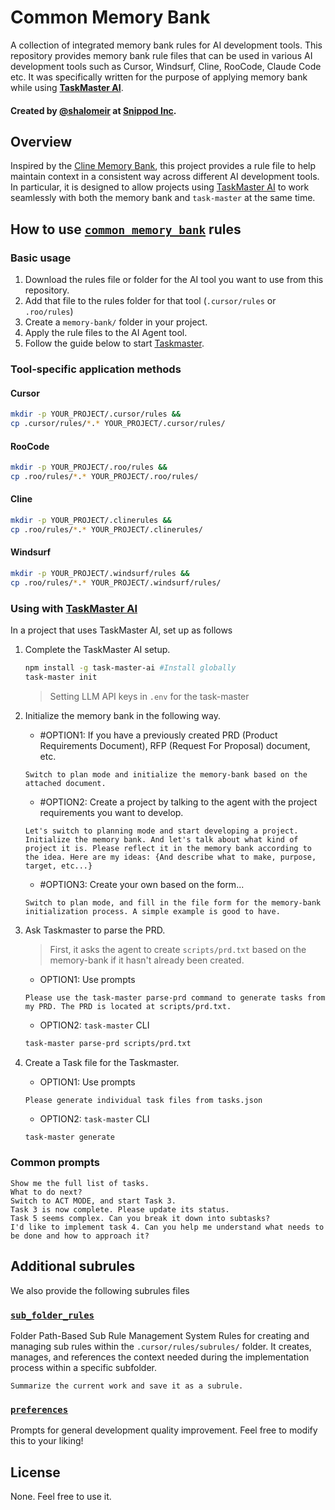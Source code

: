 # Common Memory Bank

A collection of integrated memory bank rules for AI development tools. This repository provides memory bank rule files that can be used in various AI development tools such as Cursor, Windsurf, Cline, RooCode, Claude Code etc.
It was specifically written for the purpose of applying memory bank while using **[TaskMaster AI](https://github.com/eyaltoledano/claude-task-master)**.

#### Created by [@shalomeir](https://x.com/shalomeir) at [Snippod Inc](https://hello.snippod.com/).

## Overview

Inspired by the [Cline Memory Bank](https://docs.cline.bot/prompting/cline-memory-bank), this project provides a rule file to help maintain context in a consistent way across different AI development tools. 
In particular, it is designed to allow projects using [TaskMaster AI](https://github.com/eyaltoledano/claude-task-master) to work seamlessly with both the memory bank and `task-master` at the same time.


## How to use [`common_memory_bank`](./.roo/rules/common_memory_bank.md) rules

### Basic usage

1. Download the rules file or folder for the AI tool you want to use from this repository.
2. Add that file to the rules folder for that tool (`.cursor/rules` or `.roo/rules`)
3. Create a `memory-bank/` folder in your project.
4. Apply the rule files to the AI Agent tool.
5. Follow the guide below to start [Taskmaster](https://github.com/eyaltoledano/claude-task-master).


### Tool-specific application methods

#### Cursor

```bash
mkdir -p YOUR_PROJECT/.cursor/rules && 
cp .cursor/rules/*.* YOUR_PROJECT/.cursor/rules/
```

#### RooCode

```bash
mkdir -p YOUR_PROJECT/.roo/rules && 
cp .roo/rules/*.* YOUR_PROJECT/.roo/rules/
```

#### Cline

```bash
mkdir -p YOUR_PROJECT/.clinerules && 
cp .roo/rules/*.* YOUR_PROJECT/.clinerules/
```

#### Windsurf

```bash
mkdir -p YOUR_PROJECT/.windsurf/rules && 
cp .roo/rules/*.* YOUR_PROJECT/.windsurf/rules/
```



### Using with [TaskMaster AI](https://github.com/eyaltoledano/claude-task-master)

In a project that uses TaskMaster AI, set up as follows

1. Complete the TaskMaster AI setup.
   ```bash
   npm install -g task-master-ai #Install globally
   task-master init
   ```
   > Setting LLM API keys in `.env` for the task-master

2. Initialize the memory bank in the following way.
   - #OPTION1: If you have a previously created PRD (Product Requirements Document), RFP (Request For Proposal) document, etc.
   ```
   Switch to plan mode and initialize the memory-bank based on the attached document.
   ```
    - #OPTION2: Create a project by talking to the agent with the project requirements you want to develop.
   ```
   Let's switch to planning mode and start developing a project. Initialize the memory bank. And let's talk about what kind of project it is. Please reflect it in the memory bank according to the idea. Here are my ideas: {And describe what to make, purpose, target, etc...}
   ```
    - #OPTION3: Create your own based on the form...
   ```
   Switch to plan mode, and fill in the file form for the memory-bank initialization process. A simple example is good to have.
   ```

3. Ask Taskmaster to parse the PRD.
   > First, it asks the agent to create `scripts/prd.txt` based on the memory-bank if it hasn't already been created.

   - OPTION1: Use prompts
   ```
   Please use the task-master parse-prd command to generate tasks from my PRD. The PRD is located at scripts/prd.txt.
   ```
   - OPTION2: `task-master` CLI
   ```bash
   task-master parse-prd scripts/prd.txt
   ```

4. Create a Task file for the Taskmaster.
   - OPTION1: Use prompts
   ```
   Please generate individual task files from tasks.json
   ```
   - OPTION2: `task-master` CLI
   ```bash
   task-master generate
   ```

###  Common prompts
   ```
   Show me the full list of tasks.
   What to do next?
   Switch to ACT MODE, and start Task 3.
   Task 3 is now complete. Please update its status.
   Task 5 seems complex. Can you break it down into subtasks?
   I'd like to implement task 4. Can you help me understand what needs to be done and how to approach it?
   ```

## Additional subrules
We also provide the following subrules files

### [`sub_folder_rules`](./.roo/rules/sub_folder_rules.md)
Folder Path-Based Sub Rule Management System
Rules for creating and managing sub rules within the `.cursor/rules/subrules/` folder.
It creates, manages, and references the context needed during the implementation process within a specific subfolder.
   ```
   Summarize the current work and save it as a subrule.
   ```


### [`preferences`](./.roo/rules/preferences.md)
Prompts for general development quality improvement.
Feel free to modify this to your liking!


## License
None. Feel free to use it.
